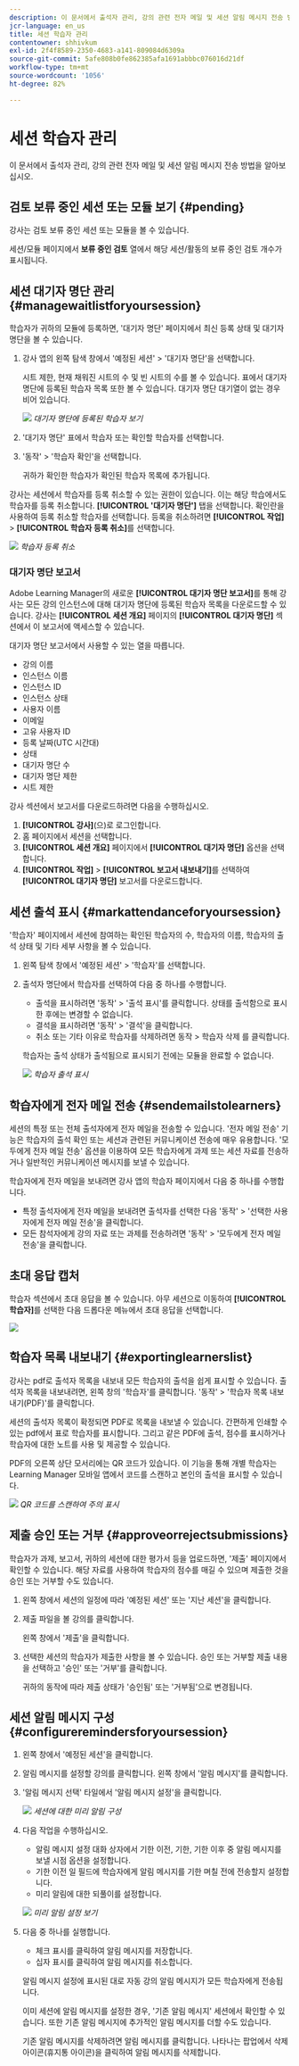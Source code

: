 ```yaml
---
description: 이 문서에서 출석자 관리, 강의 관련 전자 메일 및 세션 알림 메시지 전송 방법을 알아보십시오.
jcr-language: en_us
title: 세션 학습자 관리
contentowner: shhivkum
exl-id: 2f4f8589-2350-4683-a141-809084d6309a
source-git-commit: 5afe808b0fe862385afa1691abbbc076016d21df
workflow-type: tm+mt
source-wordcount: '1056'
ht-degree: 82%

---
```


# 세션 학습자 관리

이 문서에서 출석자 관리, 강의 관련 전자 메일 및 세션 알림 메시지 전송 방법을 알아보십시오.

## 검토 보류 중인 세션 또는 모듈 보기 {#pending}

강사는 검토 보류 중인 세션 또는 모듈을 볼 수 있습니다.

세션/모듈 페이지에서 **보류 중인 검토** 열에서 해당 세션/활동의 보류 중인 검토 개수가 표시됩니다.

## 세션 대기자 명단 관리 {#managewaitlistforyoursession}

학습자가 귀하의 모듈에 등록하면, &#39;대기자 명단&#39; 페이지에서 최신 등록 상태 및 대기자 명단을 볼 수 있습니다.

1. 강사 앱의 왼쪽 탐색 창에서 &#39;예정된 세션&#39; > &#39;대기자 명단&#39;을 선택합니다.

   시트 제한, 현재 채워진 시트의 수 및 빈 시트의 수를 볼 수 있습니다. 표에서 대기자 명단에 등록된 학습자 목록 또한 볼 수 있습니다. 대기자 명단 대기열이 없는 경우 비어 있습니다.

   ![](assets/waitlist.png)
   *대기자 명단에 등록된 학습자 보기*

1. &#39;대기자 명단&#39; 표에서 학습자 또는 확인할 학습자를 선택합니다.
1. &#39;동작&#39; > &#39;학습자 확인&#39;을 선택합니다.

   귀하가 확인한 학습자가 확인된 학습자 목록에 추가됩니다.

강사는 세션에서 학습자를 등록 취소할 수 있는 권한이 있습니다. 이는 해당 학습에서도 학습자를 등록 취소합니다. **[!UICONTROL &#39;대기자 명단&#39;]** 탭을 선택합니다. 확인란을 사용하여 등록 취소할 학습자를 선택합니다. 등록을 취소하려면 **[!UICONTROL 작업]** > **[!UICONTROL 학습자 등록 취소]**&#x200B;를 선택합니다.

![](assets/unenroll-learners.png)
*학습자 등록 취소*

### 대기자 명단 보고서

Adobe Learning Manager의 새로운 **[!UICONTROL 대기자 명단 보고서]**&#x200B;를 통해 강사는 모든 강의 인스턴스에 대해 대기자 명단에 등록된 학습자 목록을 다운로드할 수 있습니다. 강사는 **[!UICONTROL 세션 개요]** 페이지의 **[!UICONTROL 대기자 명단]** 섹션에서 이 보고서에 액세스할 수 있습니다.

대기자 명단 보고서에서 사용할 수 있는 열을 따릅니다.

* 강의 이름
* 인스턴스 이름
* 인스턴스 ID
* 인스턴스 상태
* 사용자 이름
* 이메일
* 고유 사용자 ID
* 등록 날짜(UTC 시간대)
* 상태
* 대기자 명단 수
* 대기자 명단 제한
* 시트 제한

강사 섹션에서 보고서를 다운로드하려면 다음을 수행하십시오.

1. **[!UICONTROL 강사]**(으)로 로그인합니다.
2. 홈 페이지에서 세션을 선택합니다.
3. **[!UICONTROL 세션 개요]** 페이지에서 **[!UICONTROL 대기자 명단]** 옵션을 선택합니다.
4. **[!UICONTROL 작업]** > **[!UICONTROL 보고서 내보내기]**&#x200B;를 선택하여 **[!UICONTROL 대기자 명단]** 보고서를 다운로드합니다.

## 세션 출석 표시 {#markattendanceforyoursession}

&#39;학습자&#39; 페이지에서 세션에 참여하는 확인된 학습자의 수, 학습자의 이름, 학습자의 출석 상태 및 기타 세부 사항을 볼 수 있습니다.

1. 왼쪽 탐색 창에서 &#39;예정된 세션&#39; > &#39;학습자&#39;를 선택합니다.
1. 출석자 명단에서 학습자를 선택하여 다음 중 하나를 수행합니다.

   * 출석을 표시하려면 &#39;동작&#39; > &#39;출석 표시&#39;를 클릭합니다. 상태를 출석함으로 표시한 후에는 변경할 수 없습니다.
   * 결석을 표시하려면 &#39;동작&#39; > &#39;결석&#39;을 클릭합니다.
   * 취소 또는 기타 이유로 학습자를 삭제하려면 동작 > 학습자 삭제 를 클릭합니다.

   학습자는 출석 상태가 출석됨으로 표시되기 전에는 모듈을 완료할 수 없습니다.

   ![](assets/markattendance.png)
   *학습자 출석 표시*

## 학습자에게 전자 메일 전송 {#sendemailstolearners}

세션의 특정 또는 전체 출석자에게 전자 메일을 전송할 수 있습니다. &#39;전자 메일 전송&#39; 기능은 학습자의 출석 확인 또는 세션과 관련된 커뮤니케이션 전송에 매우 유용합니다. &#39;모두에게 전자 메일 전송&#39; 옵션을 이용하여 모든 학습자에게 과제 또는 세션 자료를 전송하거나 일반적인 커뮤니케이션 메시지를 보낼 수 있습니다.

학습자에게 전자 메일을 보내려면 강사 앱의 학습자 페이지에서 다음 중 하나를 수행합니다.

* 특정 출석자에게 전자 메일을 보내려면 출석자를 선택한 다음 &#39;동작&#39; > &#39;선택한 사용자에게 전자 메일 전송&#39;을 클릭합니다.
* 모든 참석자에게 강의 자료 또는 과제를 전송하려면 &#39;동작&#39; > &#39;모두에게 전자 메일 전송&#39;을 클릭합니다.

## 초대 응답 캡처

학습자 섹션에서 초대 응답을 볼 수 있습니다. 아무 세션으로 이동하여 **[!UICONTROL 학습자]**&#x200B;를 선택한 다음 드롭다운 메뉴에서 초대 응답을 선택합니다.

![](assets/invitation-status.png)

## 학습자 목록 내보내기 {#exportinglearnerslist}

강사는 pdf로 출석자 목록을 내보내 모든 학습자의 출석을 쉽게 표시할 수 있습니다. 출석자 목록을 내보내려면, 왼쪽 창의 &#39;학습자&#39;를 클릭합니다. &#39;동작&#39; > &#39;학습자 목록 내보내기(PDF)&#39;를 클릭합니다.

세션의 출석자 목록이 확정되면 PDF로 목록을 내보낼 수 있습니다. 간편하게 인쇄할 수 있는 pdf에서 표로 학습자를 표시합니다. 그리고 같은 PDF에 출석, 점수를 표시하거나 학습자에 대한 노트를 사용 및 제공할 수 있습니다.

PDF의 오른쪽 상단 모서리에는 QR 코드가 있습니다. 이 기능을 통해 개별 학습자는 Learning Manager 모바일 앱에서 코드를 스캔하고 본인의 출석을 표시할 수 있습니다.

![](assets/exportpdf.png)
*QR 코드를 스캔하여 주의 표시*

## 제출 승인 또는 거부 {#approveorrejectsubmissions}

학습자가 과제, 보고서, 귀하의 세션에 대한 평가서 등을 업로드하면, &#39;제출&#39; 페이지에서 확인할 수 있습니다. 해당 자료를 사용하여 학습자의 점수를 매길 수 있으며 제출한 것을 승인 또는 거부할 수도 있습니다.

1. 왼쪽 창에서 세션의 일정에 따라 &#39;예정된 세션&#39; 또는 &#39;지난 세션&#39;을 클릭합니다.
1. 제출 파일을 볼 강의를 클릭합니다.

   왼쪽 창에서 &#39;제출&#39;을 클릭합니다.

1. 선택한 세션의 학습자가 제출한 사항을 볼 수 있습니다. 승인 또는 거부할 제출 내용을 선택하고 &#39;승인&#39; 또는 &#39;거부&#39;를 클릭합니다.

   귀하의 동작에 따라 제출 상태가 &#39;승인됨&#39; 또는 &#39;거부됨&#39;으로 변경됩니다.

## 세션 알림 메시지 구성 {#configureremindersforyoursession}

1. 왼쪽 창에서 &#39;예정된 세션&#39;을 클릭합니다.
1. 알림 메시지를 설정할 강의를 클릭합니다. 왼쪽 창에서 &#39;알림 메시지&#39;를 클릭합니다.
1. &#39;알림 메시지 선택&#39; 타일에서 &#39;알림 메시지 설정&#39;을 클릭합니다.

   ![](assets/setreminder.png)
   *세션에 대한 미리 알림 구성*

1. 다음 작업을 수행하십시오.

   * 알림 메시지 설정 대화 상자에서 기한 이전, 기한, 기한 이후 중 알림 메시지를 보낼 시점 옵션을 설정합니다.
   * 기한 이전 일 필드에 학습자에게 알림 메시지를 기한 며칠 전에 전송할지 설정합니다.
   * 미리 알림에 대한 되풀이를 설정합니다.

   ![](assets/remindersettings.png)
   *미리 알림 설정 보기*

1. 다음 중 하나를 실행합니다.

   * 체크 표시를 클릭하여 알림 메시지를 저장합니다.
   * 십자 표시를 클릭하여 알림 메시지를 취소합니다.

   알림 메시지 설정에 표시된 대로 자동 강의 알림 메시지가 모든 학습자에게 전송됩니다.

   이미 세션에 알림 메시지를 설정한 경우, &#39;기존 알림 메시지&#39; 세션에서 확인할 수 있습니다. 또한 기존 알림 메시지에 추가적인 알림 메시지를 더할 수도 있습니다.

   기존 알림 메시지를 삭제하려면 알림 메시지를 클릭합니다. 나타나는 팝업에서 삭제 아이콘(휴지통 아이콘)을 클릭하여 알림 메시지를 삭제합니다.
